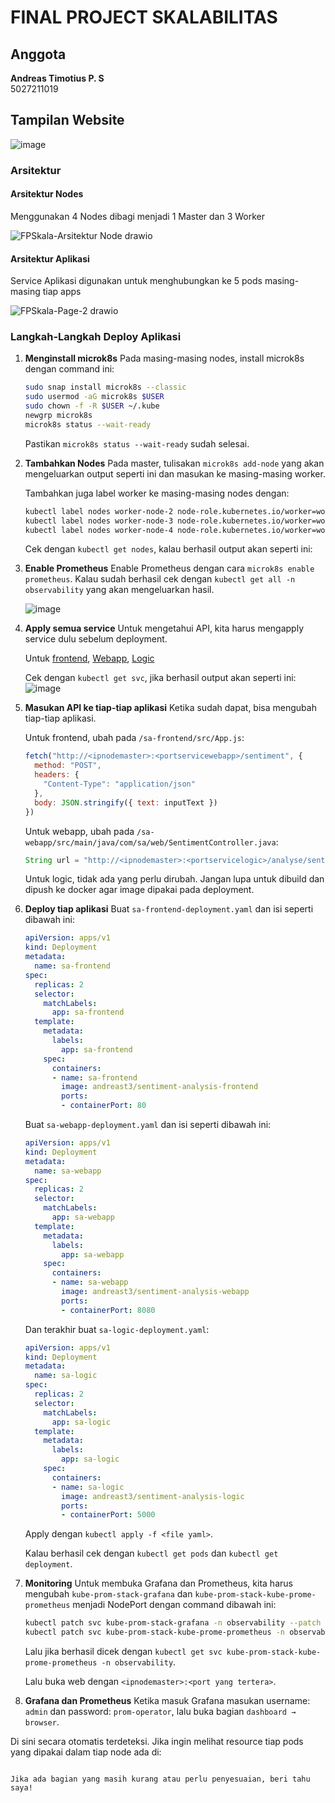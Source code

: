 
# FINAL PROJECT SKALABILITAS

## Anggota
**Andreas Timotius P. S**  
5027211019

## Tampilan Website

![image](https://github.com/andreasTimo/FP_Skalabilitas/assets/56831859/1f427938-c767-4520-aceb-96a70cd6941d)


### Arsitektur
#### Arsitektur Nodes
Menggunakan 4 Nodes dibagi menjadi 1 Master dan 3 Worker

![FPSkala-Arsitektur Node drawio](https://github.com/andreasTimo/FP_Skalabilitas/assets/56831859/157acf35-3fe1-4a3c-ba3e-a4db9da264d5)


#### Arsitektur Aplikasi
Service Aplikasi digunakan untuk menghubungkan ke 5 pods masing-masing tiap apps

![FPSkala-Page-2 drawio](https://github.com/andreasTimo/FP_Skalabilitas/assets/56831859/9594020d-c44a-4133-8a40-f3aae5ad28ef)


### Langkah-Langkah Deploy Aplikasi
1. **Menginstall microk8s**
   Pada masing-masing nodes, install microk8s dengan command ini:
   ```bash
   sudo snap install microk8s --classic
   sudo usermod -aG microk8s $USER
   sudo chown -f -R $USER ~/.kube
   newgrp microk8s
   microk8s status --wait-ready
   ```
   Pastikan `microk8s status --wait-ready` sudah selesai.

2. **Tambahkan Nodes**
   Pada master, tulisakan `microk8s add-node` yang akan mengeluarkan output seperti ini dan masukan ke masing-masing worker.

   Tambahkan juga label worker ke masing-masing nodes dengan:
   ```bash
   kubectl label nodes worker-node-2 node-role.kubernetes.io/worker=worker
   kubectl label nodes worker-node-3 node-role.kubernetes.io/worker=worker
   kubectl label nodes worker-node-4 node-role.kubernetes.io/worker=worker
   ```
   Cek dengan `kubectl get nodes`, kalau berhasil output akan seperti ini:

3. **Enable Prometheus**
   Enable Prometheus dengan cara `microk8s enable prometheus`. Kalau sudah berhasil cek dengan `kubectl get all -n observability` yang akan mengeluarkan hasil.

   ![image](https://github.com/andreasTimo/FP_Skalabilitas/assets/56831859/62f741f0-0df8-4802-a728-3bc8cfdf49e3)


5. **Apply semua service**
   Untuk mengetahui API, kita harus mengapply service dulu sebelum deployment.

   Untuk [frontend](https://github.com/andreasTimo/FP_Skalabilitas/blob/main/source/sa-frontend-service.yaml), [Webapp](https://github.com/andreasTimo/FP_Skalabilitas/blob/main/source/sa-webapp-service.yaml), [Logic](https://github.com/andreasTimo/FP_Skalabilitas/blob/main/source/sa-logic-service.yaml)

   Cek dengan `kubectl get svc`, jika berhasil output akan seperti ini:
   ![image](https://github.com/andreasTimo/FP_Skalabilitas/assets/56831859/07426b32-441d-423b-a9d5-e11bb4cd83a5)


7. **Masukan API ke tiap-tiap aplikasi**
   Ketika sudah dapat, bisa mengubah tiap-tiap aplikasi.

   Untuk frontend, ubah pada `/sa-frontend/src/App.js`:
   ```javascript
   fetch("http://<ipnodemaster>:<portservicewebapp>/sentiment", {
     method: "POST",
     headers: {
       "Content-Type": "application/json"
     },
     body: JSON.stringify({ text: inputText })
   })
   ```

   Untuk webapp, ubah pada `/sa-webapp/src/main/java/com/sa/web/SentimentController.java`:
   ```java
   String url = "http://<ipnodemaster>:<portservicelogic>/analyse/sentiment";
   ```

   Untuk logic, tidak ada yang perlu dirubah. Jangan lupa untuk dibuild dan dipush ke docker agar image dipakai pada deployment.

8. **Deploy tiap aplikasi**
   Buat `sa-frontend-deployment.yaml` dan isi seperti dibawah ini:
   ```yaml
   apiVersion: apps/v1
   kind: Deployment
   metadata:
     name: sa-frontend
   spec:
     replicas: 2
     selector:
       matchLabels:
         app: sa-frontend
     template:
       metadata:
         labels:
           app: sa-frontend
       spec:
         containers:
         - name: sa-frontend
           image: andreast3/sentiment-analysis-frontend
           ports:
           - containerPort: 80
   ```

   Buat `sa-webapp-deployment.yaml` dan isi seperti dibawah ini:
   ```yaml
   apiVersion: apps/v1
   kind: Deployment
   metadata:
     name: sa-webapp
   spec:
     replicas: 2
     selector:
       matchLabels:
         app: sa-webapp
     template:
       metadata:
         labels:
           app: sa-webapp
       spec:
         containers:
         - name: sa-webapp
           image: andreast3/sentiment-analysis-webapp
           ports:
           - containerPort: 8080
   ```

   Dan terakhir buat `sa-logic-deployment.yaml`:
   ```yaml
   apiVersion: apps/v1
   kind: Deployment
   metadata:
     name: sa-logic
   spec:
     replicas: 2
     selector:
       matchLabels:
         app: sa-logic
     template:
       metadata:
         labels:
           app: sa-logic
       spec:
         containers:
         - name: sa-logic
           image: andreast3/sentiment-analysis-logic
           ports:
           - containerPort: 5000
   ```

   Apply dengan `kubectl apply -f <file yaml>`.

   Kalau berhasil cek dengan `kubectl get pods` dan `kubectl get deployment`.

9. **Monitoring**
   Untuk membuka Grafana dan Prometheus, kita harus mengubah `kube-prom-stack-grafana` dan `kube-prom-stack-kube-prome-prometheus` menjadi NodePort dengan command dibawah ini:
   ```bash
   kubectl patch svc kube-prom-stack-grafana -n observability --patch '{"spec": {"type": "NodePort"}}'
   kubectl patch svc kube-prom-stack-kube-prome-prometheus -n observability --patch '{"spec": {"type": "NodePort"}}'
   ```

   Lalu jika berhasil dicek dengan `kubectl get svc kube-prom-stack-kube-prome-prometheus -n observability`.

   Lalu buka web dengan `<ipnodemaster>:<port yang tertera>`.

10. **Grafana dan Prometheus**
   Ketika masuk Grafana masukan username: `admin` dan password: `prom-operator`, lalu buka bagian `dashboard → browser`.

   Di sini secara otomatis terdeteksi. Jika ingin melihat resource tiap pods yang dipakai dalam tiap node ada di:
```

Jika ada bagian yang masih kurang atau perlu penyesuaian, beri tahu saya!
   
